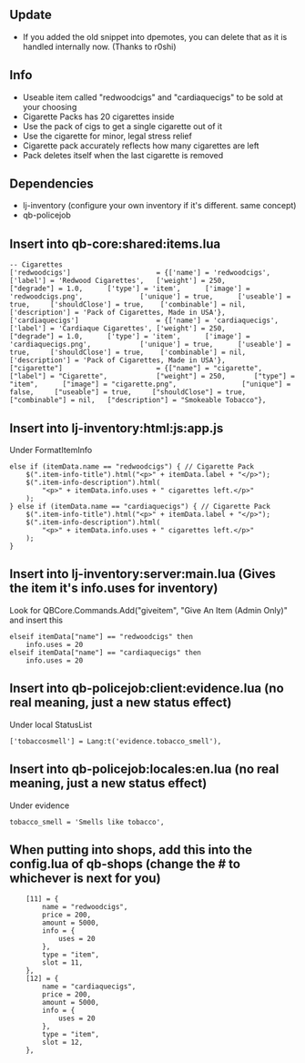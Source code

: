 ## Update
 - If you added the old snippet into dpemotes, you can delete that as it is handled internally now. (Thanks to r0shi)

## Info
- Useable item called "redwoodcigs" and "cardiaquecigs" to be sold at your choosing
- Cigarette Packs has 20 cigarettes inside
- Use the pack of cigs to get a single cigarette out of it
- Use the cigarette for minor, legal stress relief
- Cigarette pack accurately reflects how many cigarettes are left
- Pack deletes itself when the last cigarette is removed

## Dependencies
- lj-inventory (configure your own inventory if it's different. same concept)
- qb-policejob

## Insert into qb-core:shared:items.lua
```
-- Cigarettes
['redwoodcigs'] 				 	= {['name'] = 'redwoodcigs', 			['label'] = 'Redwood Cigarettes', 	['weight'] = 250, 		["degrade"] = 1.0,		['type'] = 'item', 		['image'] = 'redwoodcigs.png', 				['unique'] = true, 		['useable'] = true, 	['shouldClose'] = true,	   ['combinable'] = nil,   ['description'] = 'Pack of Cigarettes, Made in USA'},
['cardiaquecigs'] 				 	= {['name'] = 'cardiaquecigs', 			['label'] = 'Cardiaque Cigarettes', ['weight'] = 250, 		["degrade"] = 1.0,		['type'] = 'item', 		['image'] = 'cardiaquecigs.png', 			['unique'] = true, 		['useable'] = true, 	['shouldClose'] = true,	   ['combinable'] = nil,   ['description'] = 'Pack of Cigarettes, Made in USA'},
["cigarette"] 						= {["name"] = "cigarette",  	     	["label"] = "Cigarette",	 		["weight"] = 250, 		["type"] = "item", 		["image"] = "cigarette.png", 				["unique"] = false, 	["useable"] = true, 	["shouldClose"] = true,   	["combinable"] = nil,   ["description"] = "Smokeable Tobacco"},

```

## Insert into lj-inventory:html:js:app.js

Under FormatItemInfo
```
else if (itemData.name == "redwoodcigs") { // Cigarette Pack
    $(".item-info-title").html("<p>" + itemData.label + "</p>");
    $(".item-info-description").html(
        "<p>" + itemData.info.uses + " cigarettes left.</p>"
    );
} else if (itemData.name == "cardiaquecigs") { // Cigarette Pack
    $(".item-info-title").html("<p>" + itemData.label + "</p>");
    $(".item-info-description").html(
        "<p>" + itemData.info.uses + " cigarettes left.</p>"
    );
}
```

## Insert into lj-inventory:server:main.lua (Gives the item it's info.uses for inventory)
Look for QBCore.Commands.Add("giveitem", "Give An Item (Admin Only)" and insert this
```
elseif itemData["name"] == "redwoodcigs" then
    info.uses = 20
elseif itemData["name"] == "cardiaquecigs" then
    info.uses = 20
```

## Insert into qb-policejob:client:evidence.lua (no real meaning, just a new status effect)

Under local StatusList
```
['tobaccosmell'] = Lang:t('evidence.tobacco_smell'),
```

## Insert into qb-policejob:locales:en.lua (no real meaning, just a new status effect)

Under evidence
```
tobacco_smell = 'Smells like tobacco',
```

## When putting into shops, add this into the config.lua of qb-shops (change the # to whichever is next for you)
```
    [11] = {
        name = "redwoodcigs",
        price = 200,
        amount = 5000,
        info = {
            uses = 20
        },
        type = "item",
        slot = 11,
    },
    [12] = {
        name = "cardiaquecigs",
        price = 200,
        amount = 5000,
        info = {
            uses = 20
        },
        type = "item",
        slot = 12,
    },
```
